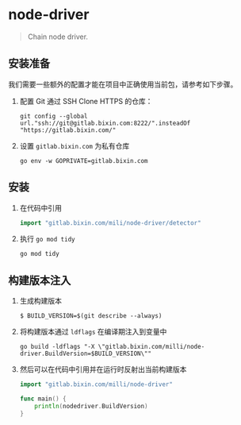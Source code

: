 # node-driver

> Chain node driver.


## 安装准备

我们需要一些额外的配置才能在项目中正确使用当前包，请参考如下步骤。

1. 配置 Git 通过 SSH Clone HTTPS 的仓库：

    ``` shell
    git config --global url."ssh://git@gitlab.bixin.com:8222/".insteadOf "https://gitlab.bixin.com/"
    ```
2. 设置 `gitlab.bixin.com` 为私有仓库

    ```shell
    go env -w GOPRIVATE=gitlab.bixin.com
    ```


## 安装

1. 在代码中引用

    ```go
    import "gitlab.bixin.com/mili/node-driver/detector"
    ```

2. 执行 `go mod tidy`

    ```shell
    go mod tidy
    ```


## 构建版本注入

1. 生成构建版本

    ```shell
    $ BUILD_VERSION=$(git describe --always)
    ```

2. 将构建版本通过 `ldflags` 在编译期注入到变量中

    ```shell
    go build -ldflags "-X \"gitlab.bixin.com/milli/node-driver.BuildVersion=$BUILD_VERSION\""
    ```

3. 然后可以在代码中引用并在运行时反射出当前构建版本

    ```go
    import "gitlab.bixin.com/milli/node-driver"

    func main() {
        println(nodedriver.BuildVersion)
    }
    ```
